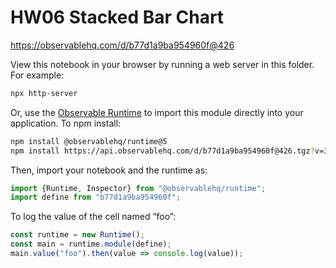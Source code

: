 # HW06 Stacked Bar Chart

https://observablehq.com/d/b77d1a9ba954960f@426

View this notebook in your browser by running a web server in this folder. For
example:

~~~sh
npx http-server
~~~

Or, use the [Observable Runtime](https://github.com/observablehq/runtime) to
import this module directly into your application. To npm install:

~~~sh
npm install @observablehq/runtime@5
npm install https://api.observablehq.com/d/b77d1a9ba954960f@426.tgz?v=3
~~~

Then, import your notebook and the runtime as:

~~~js
import {Runtime, Inspector} from "@observablehq/runtime";
import define from "b77d1a9ba954960f";
~~~

To log the value of the cell named “foo”:

~~~js
const runtime = new Runtime();
const main = runtime.module(define);
main.value("foo").then(value => console.log(value));
~~~
